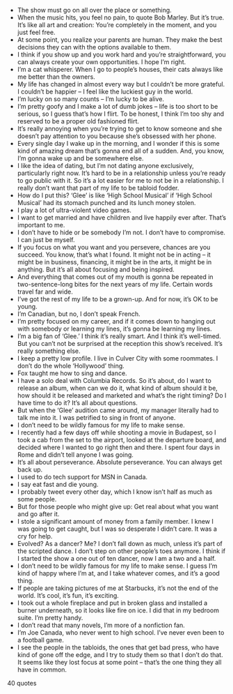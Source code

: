  - The show must go on all over the place or something.
 - When the music hits, you feel no pain, to quote Bob Marley. But it’s true. It’s like all art and creation: You’re completely in the moment, and you just feel free.
 - At some point, you realize your parents are human. They make the best decisions they can with the options available to them.
 - I think if you show up and you work hard and you’re straightforward, you can always create your own opportunities. I hope I’m right.
 - I’m a cat whisperer. When I go to people’s houses, their cats always like me better than the owners.
 - My life has changed in almost every way but I couldn’t be more grateful. I couldn’t be happier – I feel like the luckiest guy in the world.
 - I’m lucky on so many counts – I’m lucky to be alive.
 - I’m pretty goofy and I make a lot of dumb jokes – life is too short to be serious, so I guess that’s how I flirt. To be honest, I think I’m too shy and reserved to be a proper old fashioned flirt.
 - It’s really annoying when you’re trying to get to know someone and she doesn’t pay attention to you because she’s obsessed with her phone.
 - Every single day I wake up in the morning, and I wonder if this is some kind of amazing dream that’s gonna end all of a sudden. And, you know, I’m gonna wake up and be somewhere else.
 - I like the idea of dating, but I’m not dating anyone exclusively, particularly right now. It’s hard to be in a relationship unless you’re ready to go public with it. So it’s a lot easier for me to not be in a relationship. I really don’t want that part of my life to be tabloid fodder.
 - How do I put this? ‘Glee’ is like ‘High School Musical’ if ‘High School Musical’ had its stomach punched and its lunch money stolen.
 - I play a lot of ultra-violent video games.
 - I want to get married and have children and live happily ever after. That’s important to me.
 - I don’t have to hide or be somebody I’m not. I don’t have to compromise. I can just be myself.
 - If you focus on what you want and you persevere, chances are you succeed. You know, that’s what I found. It might not be in acting – it might be in business, financing, it might be in the arts, it might be in anything. But it’s all about focusing and being inspired.
 - And everything that comes out of my mouth is gonna be repeated in two-sentence-long bites for the next years of my life. Certain words travel far and wide.
 - I’ve got the rest of my life to be a grown-up. And for now, it’s OK to be young.
 - I’m Canadian, but no, I don’t speak French.
 - I’m pretty focused on my career, and if it comes down to hanging out with somebody or learning my lines, it’s gonna be learning my lines.
 - I’m a big fan of ‘Glee.’ I think it’s really smart. And I think it’s well-timed. But you can’t not be surprised at the reception this show’s received. It’s really something else.
 - I keep a pretty low profile. I live in Culver City with some roommates. I don’t do the whole ‘Hollywood’ thing.
 - Fox taught me how to sing and dance.
 - I have a solo deal with Columbia Records. So it’s about, do I want to release an album, when can we do it, what kind of album should it be, how should it be released and marketed and what’s the right timing? Do I have time to do it? It’s all about questions.
 - But when the ‘Glee’ audition came around, my manager literally had to talk me into it. I was petrified to sing in front of anyone.
 - I don’t need to be wildly famous for my life to make sense.
 - I recently had a few days off while shooting a movie in Budapest, so I took a cab from the set to the airport, looked at the departure board, and decided where I wanted to go right then and there. I spent four days in Rome and didn’t tell anyone I was going.
 - It’s all about perseverance. Absolute perseverance. You can always get back up.
 - I used to do tech support for MSN in Canada.
 - I say eat fast and die young.
 - I probably tweet every other day, which I know isn’t half as much as some people.
 - But for those people who might give up: Get real about what you want and go after it.
 - I stole a significant amount of money from a family member. I knew I was going to get caught, but I was so desperate I didn’t care. It was a cry for help.
 - Evolved? As a dancer? Me? I don’t fall down as much, unless it’s part of the scripted dance. I don’t step on other people’s toes anymore. I think if I started the show a one out of ten dancer, now I am a two and a half.
 - I don’t need to be wildly famous for my life to make sense. I guess I’m kind of happy where I’m at, and I take whatever comes, and it’s a good thing.
 - If people are taking pictures of me at Starbucks, it’s not the end of the world. It’s cool, it’s fun, it’s exciting.
 - I took out a whole fireplace and put in broken glass and installed a burner underneath, so it looks like fire on ice. I did that in my bedroom suite. I’m pretty handy.
 - I don’t read that many novels, I’m more of a nonfiction fan.
 - I’m Joe Canada, who never went to high school. I’ve never even been to a football game.
 - I see the people in the tabloids, the ones that get bad press, who have kind of gone off the edge, and I try to study them so that I don’t do that. It seems like they lost focus at some point – that’s the one thing they all have in common.

40 quotes